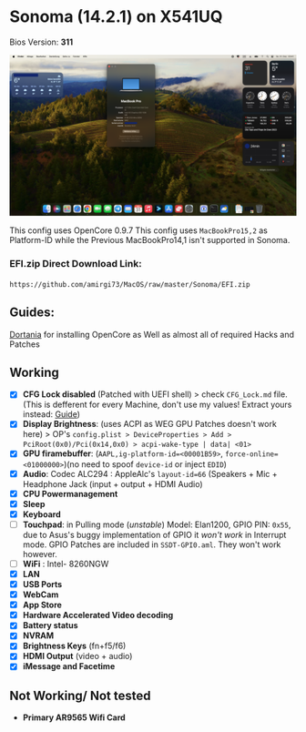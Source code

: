 
# Sonoma (14.2.1) on X541UQ

Bios Version: **311**

![Screenshot](https://github.com/amirgi73/MacOS/blob/master/Sonoma/Bildschirmfoto%202023-12-31%20um%2003.41.34.png)

This config uses OpenCore 0.9.7
This config uses `MacBookPro15,2` as Platform-ID while the Previous MacBookPro14,1 isn't supported in Sonoma.

### EFI.zip Direct Download Link:
`https://github.com/amirgi73/MacOS/raw/master/Sonoma/EFI.zip`
## Guides:
[Dortania](https://dortania.github.io/getting-started/) for installing OpenCore as Well as almost all of required Hacks and Patches

## Working
 - [x] **CFG Lock disabled** (Patched with UEFI shell) > check `CFG_Lock.md` file. (This is defferent for every Machine, don't use my values! Extract yours instead: [Guide](https://dortania.github.io/OpenCore-Post-Install/misc/msr-lock.html))
 - [x] **Display Brightness**: (uses ACPI as WEG GPU Patches doesn't work here) > OP's `config.plist > DeviceProperties > Add > PciRoot(0x0)/Pci(0x14,0x0) > acpi-wake-type | data| <01>` 
 -  [x] **GPU firamebuffer**: (`AAPL,ig-platform-id=<00001B59>`, `force-online=<01000000>`)(no need to spoof `device-id` or inject `EDID`)  
 -  [x] **Audio**: Codec ALC294 :  AppleAlc's `layout-id=66` (Speakers + Mic + Headphone Jack (input + output + HDMI Audio)  
 -  [x] **CPU Powermanagement**  
 -  [x] **Sleep**  
 -  [x] **Keyboard**  
 -  [ ] **Touchpad**: in Pulling mode (*unstable*)
 Model: Elan1200, GPIO PIN: `0x55`, due to Asus's buggy implementation of GPIO it *won't work* in Interrupt mode. GPIO Patches are included in `SSDT-GPI0.aml`. They won't work however. 
 -  [ ] **WiFi** : Intel- 8260NGW
 -  [x] **LAN**  
 -  [x] **USB Ports** 
 -  [x] **WebCam** 
 -  [x] **App Store** 
 -  [x] **Hardware Accelerated Video decoding** 
 -  [x] **Battery status**
 -  [x] **NVRAM**
 -  [x] **Brightness Keys** (fn+f5/f6)
 -  [x] **HDMI Output** (video + audio)
 -  [x] **iMessage and Facetime**

## Not Working/ Not tested

 - **Primary AR9565 Wifi Card**


